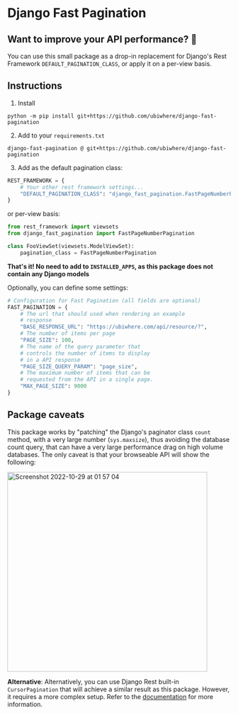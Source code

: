 # Django Fast Pagination

## Want to improve your API performance? :dash:

You can use this small package as a drop-in replacement for Django's Rest Framework
`DEFAULT_PAGINATION_CLASS`, or apply it on a per-view basis.

## Instructions
1. Install
```
python -m pip install git+https://github.com/ubiwhere/django-fast-pagination
```
2. Add to your `requirements.txt`
```
django-fast-pagination @ git+https://github.com/ubiwhere/django-fast-pagination
```
3. Add as the default pagination class:
```python
REST_FRAMEWORK = {
    # Your other rest framework settings...
    "DEFAULT_PAGINATION_CLASS": "django_fast_pagination.FastPageNumberPagination",
}
```
or per-view basis:
```python
from rest_framework import viewsets
from django_fast_pagination import FastPageNumberPagination

class FooViewSet(viewsets.ModelViewSet):
    pagination_class = FastPageNumberPagination
```

**That's it! No need to add to `INSTALLED_APPS`, as this package does not contain any Django models**

Optionally, you can define some settings:
```python
# Configuration for Fast Pagination (all fields are optional)
FAST_PAGINATION = {
    # The url that should used when rendering an example
    # response
    "BASE_RESPONSE_URL": "https://ubiwhere.com/api/resource/?",
    # The number of items per page
    "PAGE_SIZE": 100,
    # The name of the query parameter that
    # controls the number of items to display
    # in a API response
    "PAGE_SIZE_QUERY_PARAM": "page_size",
    # The maximum number of items that can be
    # requested from the API in a single page.
    "MAX_PAGE_SIZE": 9000
}
```

## Package caveats

This package works by "patching" the Django's paginator class `count` method, with
a very large number (`sys.maxsize`), thus avoiding the database count query, that can
have a very large performance drag on high volume databases. The only caveat is that your
browseable API will show the following:

<img width="451" alt="Screenshot 2022-10-29 at 01 57 04" src="https://user-images.githubusercontent.com/49190578/198754872-75f216c4-6df6-43e1-8b9a-fa9cd8907087.png">


**Alternative**: Alternatively, you can use Django Rest built-in `CursorPagination` that will achieve a similar result as this package. However, it requires a more complex setup. Refer to the [documentation](https://www.django-rest-framework.org/api-guide/pagination/#cursorpagination) for more information.
